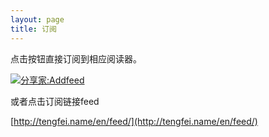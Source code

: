 ```yaml
---
layout: page
title: 订阅
---
```


点击按钮直接订阅到相应阅读器。

<script type="text/javascript"
	src="http://china-addthis.googlecode.com/svn/trunk/addfeed.js"
	charset="UTF-8">
</script>
<span class="addfeed_cn"><a  i="0|1|2|3|4|5|6|7|8|9|10|11|12|13|14"
 href="http://www.tengfei.name/feed/"
			    title="订阅我吧"><img src="http://addfeed.cn/images/f1.gif"
						  alt="分享家:Addfeed"
						  align="absmiddle"
						  /></a>
</span>

或者点击订阅链接feed

[http://tengfei.name/en/feed/](http://tengfei.name/en/feed/)

